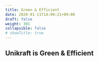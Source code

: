 ```yaml
---
title: Green & Efficient
date: 2020-01-11T14:09:21+09:00
draft: false
weight: 301
collapsible: false
# showTitle: true
---
```


## Unikraft is Green & Efficient

